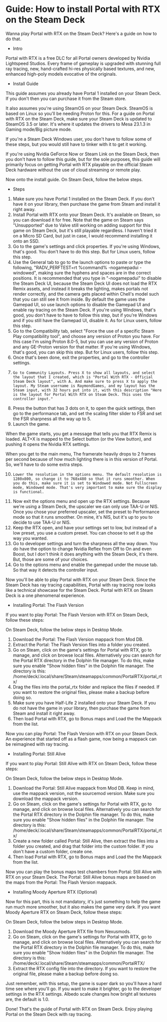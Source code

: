 # Guide: How to install Portal with RTX on the Steam Deck
Wanna play Portal with RTX on the Steam Deck? Here's a guide on how to do that.

- Intro

Portal with RTX is a free DLC for all Portal owners developed by Nvidia Lightspeed Studios. Every frame of gameplay is upgraded with stunning full ray tracing, new, hand-crafted hi-res physically based textures, and new, enhanced high-poly models evocative of the originals.

- Install Guide

This guide assumes you already have Portal 1 installed on your Steam Deck. If you don't then you can purchase it from the Steam store.

It also assumes you're using SteamOS on your Steam Deck. SteamOS is based on Linux so you'll be needing Proton for this. For a guide on Portal with RTX on the Steam Deck, make sure your Steam Deck is updated to SteamOS 3.5 or later. It's where it updates the drivers to Mesa 23.1.3 in Gaming mode/Big picture mode.

If you're a Steam Deck Windows user, you don't have to follow some of these steps, but you would still have to tinker with it to get it working.

If you're using Nvidia GeForce Now or Steam Link on the Steam Deck, then you don't have to follow this guide, but for the sole purposes, this guide will primarily focus on getting Portal with RTX playable on the official Steam Deck hardware without the use of cloud streaming or remote play.

Now onto the install guide. On Steam Deck, follow the below steps.

- Steps

1. Make sure you have Portal 1 installed on the Steam Deck. If you don't have it on your library, then purchase the game from Steam and install it right away.
2. Install Portal with RTX onto your Steam Deck. It's available on Steam, so you can download it for free. Note that the game on Steam says "Unsupported" due to Valve still working on adding support for this game on Steam Deck, but it's still playable regardless. I haven't tried it on a Micro SD Card, but just in case, I would recommend installing it onto an SSD.
4. Go to the game's settings and click properties. If you're using Windows, that's good. You don't have to do this step. But for Linux users, follow this step.
5. Use the General tab to go to the launch options to paste or type the following, "RADV_PERFTEST=rt %command% -nogamepadui -windowed", making sure the hyphens and spaces are in the correct positions. It is recommended that you type in "-nogamepadui" to disable the Steam Deck UI, because the Steam Deck UI does not load the RTX Remix assets, and instead it breaks the lighting, makes portals not render correctly, and the camera gets placed within Chell's model such that you can still see it from inside. By default the game uses the Gamepad UI, so use launch options to disable the Gamepad UI and enable ray tracing on the Steam Deck. If you're using Windows, that's good, you don't have to have to follow this step, but if you're Windows and if you still have the Gamepad UI, disable it. As for Linux users, follow this step.
6. Go to the Compatibility tab, select "Force the use of a specific Steam Play compatibility tool", and choose any version of Proton you have. For this case I'm using Proton 8.0-5, but you can use any version of Proton and any GE-Proton version for that matter. If you're using Windows, that's good, you can skip this step. But for Linux users, follow this step.
7. Once that's been done, exit the properties, and go to the controller settings.
8.     Go to Community Layouts. Press X to show all layouts, and select the layout that I created, which is "Portal With RTX - Official Steam Deck layout", with A. And make sure to press X to apply the layout. My Steam username is RaymondGames, and my layout has the Steam input, with 32 hours put into it, with this description "Here is the layout for Portal With RTX on Steam Deck. This uses the controller input."
9. Press the button that has 3 dots on it, to open the quick settings, then go to the performance tab, and set the scaling filter slider to FSR and set the FSR sharpness all the way up to 5.
10. Launch the game.

When the game starts, you get a message that tells you that RTX Remix is loaded. ALT+X is mapped to the Select button (or the View button), and pushing it opens the Nvidia RTX settings.

When you get to the main menu, The framerate heavily drops to 2 frames per second because of how much lighting there is in this version of Portal. So, we'll have to do some extra steps.

10.     Lower the resolution in the options menu. The default resolution is 1280x800, so change it to 768x480 so that it runs smoother. When you do this, make sure it is set to Windowed mode. Not Fullscreen mode, Windowed mode. That's very important to make sure the display is functional.
11. Now exit the options menu and open up the RTX settings. Because we're using a Steam Deck, the upscaler we can only use TAA-U or NIS. Once you chose your preferred upscaler, set the preset to Performance mode so that it runs smoother. On mine, it's NIS, but it's up to you to decide to use TAA-U or NIS.
12. Keep the RTX open, and have your settings set to low, but instead of a low preset, you use a custom preset. You can choose to set it up the way you wanted.
13. Go to developer settings and turn the sharpness all the way down. You do have the option to change Nvidia Reflex from Off to On and even Boost, but I don't think it does anything with the Steam Deck, it's there. But, those are some of your choices.
14. Go to the options menu and enable the gamepad under the mouse tab. So that way it detects the controller input.

Now you'll be able to play Portal with RTX on your Steam Deck. Since the Steam Deck has ray tracing capabilities, Portal with ray tracing now looks like a technical showcase for the Steam Deck. Portal with RTX on Steam Deck is a one phenomenal experience.

- Installing Portal: The Flash Version

If you want to play Portal: The Flash Version with RTX on Steam Deck, follow these steps:

On Steam Deck, follow the below steps in Desktop Mode.

1. Download the Portal: The Flash Version mappack from Mod DB.
2. Extract the Portal: The Flash Version files into a folder you created.
3. Go on Steam, click on the game's settings for Portal with RTX, go to manage, and click on browse local files. Alternatively you can search for the Portal RTX directory in the Dolphin file manager. To do this, make sure you enable "Show hidden files" in the Dolphin file manager. The directory is this: /home/deck/.local/share/Steam/steamapps/common/PortalRTX/portal_rtx/
4. Drag the files into the portal_rtx folder and replace the files if needed. If you want to restore the original files, please make a backup before doing so.
5. Make sure you have Half-Life 2 installed onto your Steam Deck. If you do not have the game in your library, then purchase the game from Steam and install it right away.
6. Then load Portal with RTX, go to Bonus maps and Load the the Mappack from the list.

Now you can play Portal: The Flash Version with RTX on your Steam Deck. An experience that started off as a flash game, now being a mappack can be reimagined with ray tracing.

- Installing Portal: Still Alive

If you want to play Portal: Still Alive with RTX on Steam Deck, follow these steps:

On Steam Deck, follow the below steps in Desktop Mode.

1. Download the Portal: Still Alive mappack from Mod DB. Keep in mind, use the mappack version, not the sourcemod version. Make sure you download the mappack version.
2. Go on Steam, click on the game's settings for Portal with RTX, go to manage, and click on browse local files. Alternatively you can search for the Portal RTX directory in the Dolphin file manager. To do this, make sure you enable "Show hidden files" in the Dolphin file manager. The directory is this: /home/deck/.local/share/Steam/steamapps/common/PortalRTX/portal_rtx/
3. Create a new folder called Portal: Still Alive, then extract the files into a folder you created, and drag that folder into the custom folder. If you don't have a custom folder, create one.
4. Then load Portal with RTX, go to Bonus maps and Load the the Mappack from the list.

Now you can play the bonus maps test chambers from Portal: Still Alive with RTX on your Steam Deck. The Portal: Still Alive bonus maps are based on the maps from the Portal: The Flash Version mappack.

- Installing Moody Aperture RTX (Optional)

Now for this part, this is not mandatory, it's just something to help the game run much more smoother, but it also makes the game very dark. If you want Moody Aperture RTX on Steam Deck, follow these steps:

On Steam Deck, follow the below steps in Desktop Mode.

1. Download the Moody Aperture RTX file from Nexusmods.
2. Go on Steam, click on the game's settings for Portal with RTX, go to manage, and click on browse local files. Alternatively you can search for the Portal RTX directory in the Dolphin file manager. To do this, make sure you enable "Show hidden files" in the Dolphin file manager. The directory is this: /home/deck/.local/share/Steam/steamapps/common/PortalRTX/
3. Extract the RTX config file into the directory. If you want to restore the original file, please make a backup before doing so.

Just remember, with this setup, the game is super dark so you'll have a hard time see where you'll go. If you want to make it brighter, go to the developer settings in the RTX settings. Albedo scale changes how bright all textures are, the default is 1.0.

Done! That's the guide of Portal with RTX on Steam Deck. Enjoy playing Portal on the Steam Deck with ray tracing.
